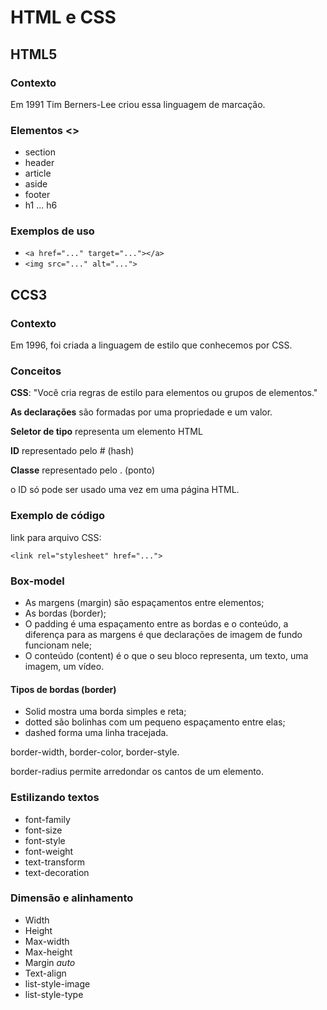 # HTML e CSS

## HTML5

### Contexto

Em 1991 Tim Berners-Lee criou essa linguagem de marcação.

### Elementos <>

- section
- header
- article
- aside
- footer
- h1 ... h6

### Exemplos de uso

- `<a href="..." target="..."></a>`
- `<img src="..." alt="...">`

## CCS3

### Contexto

Em 1996, foi criada a linguagem de estilo que conhecemos por CSS.

### Conceitos

__CSS__: "Você cria regras de estilo para elementos ou grupos de elementos."

__As declarações__ são formadas por uma propriedade e um valor.

__Seletor de tipo__ representa um elemento HTML

__ID__ representado pelo # (hash)

__Classe__ representado pelo . (ponto)

o ID só pode ser usado uma vez em uma página HTML.

### Exemplo de código

link para arquivo CSS:

`<link rel="stylesheet" href="...">`

### Box-model

- As margens (margin) são espaçamentos entre elementos;
- As bordas (border);
- O padding é uma espaçamento entre as bordas e o conteúdo, a diferença para as margens é que declarações de imagem de fundo funcionam nele;
- O conteúdo (content) é o que o seu bloco representa, um texto, uma imagem, um vídeo.

#### Tipos de bordas (border)

- Solid mostra uma borda simples e reta;
- dotted são bolinhas com um pequeno espaçamento entre elas;
- dashed forma uma linha tracejada.

border-width, border-color, border-style.

border-radius permite arredondar os cantos de um elemento.

### Estilizando textos

- font-family
- font-size
- font-style
- font-weight
- text-transform
- text-decoration

### Dimensão e alinhamento

- Width
- Height
- Max-width
- Max-height
- Margin _auto_
- Text-align
- list-style-image
- list-style-type